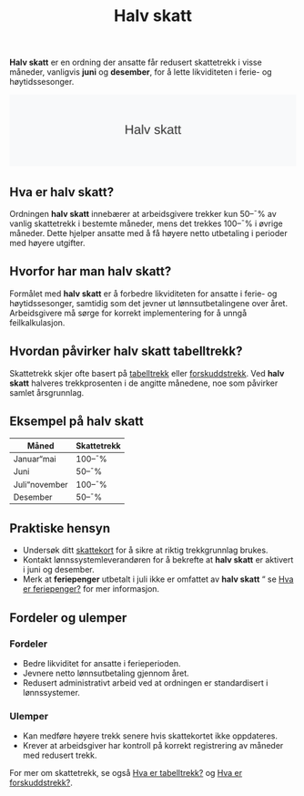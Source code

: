 ﻿---
title: "Halv skatt"
seoTitle: "Halv skatt | Hvordan ordningen fungerer og når den gjelder"
description: "Halv skatt er en ordning der ansatte får redusert skattetrekk i bestemte måneder, vanligvis juni og desember, for å lette likviditeten i ferie- og høytidssesonger."
summary: "Halv skatt: hvordan ordningen fungerer, når den gjelder og praktiske tips."
---

**Halv skatt** er en ordning der ansatte får redusert skattetrekk i visse måneder, vanligvis **juni** og **desember**, for å lette likviditeten i ferie- og høytidssesonger.

![Halv skatt](halv-skatt-image.svg)

## Hva er halv skatt?

Ordningen **halv skatt** innebærer at arbeidsgivere trekker kun 50–¯% av vanlig skattetrekk i bestemte måneder, mens det trekkes 100–¯% i øvrige måneder. Dette hjelper ansatte med å få høyere netto utbetaling i perioder med høyere utgifter.

## Hvorfor har man halv skatt?

Formålet med **halv skatt** er å forbedre likviditeten for ansatte i ferie- og høytidssesonger, samtidig som det jevner ut lønnsutbetalingene over året. Arbeidsgivere må sørge for korrekt implementering for å unngå feilkalkulasjon.

## Hvordan påvirker halv skatt tabelltrekk?

Skattetrekk skjer ofte basert på [tabelltrekk](/blogs/regnskap/hva-er-tabelltrekk "Hva er tabelltrekk?") eller [forskuddstrekk](/blogs/regnskap/hva-er-forskuddstrekk "Hva er forskuddstrekk?"). Ved **halv skatt** halveres trekkprosenten i de angitte månedene, noe som påvirker samlet årsgrunnlag.

## Eksempel på halv skatt

| Måned         | Skattetrekk |
| ------------- | ----------- |
| Januar“mai    | 100–¯%       |
| Juni          | 50–¯%        |
| Juli“november | 100–¯%       |
| Desember      | 50–¯%        |

## Praktiske hensyn

* Undersøk ditt [skattekort](/blogs/regnskap/hva-er-forskuddstrekk "Hva er forskuddstrekk?") for å sikre at riktig trekkgrunnlag brukes.
* Kontakt lønnssystemleverandøren for å bekrefte at **halv skatt** er aktivert i juni og desember.
* Merk at **feriepenger** utbetalt i juli ikke er omfattet av **halv skatt** “ se [Hva er feriepenger?](/blogs/regnskap/hva-er-feriepenger "Hva er feriepenger?") for mer informasjon.

## Fordeler og ulemper

### Fordeler

* Bedre likviditet for ansatte i ferieperioden.
* Jevnere netto lønnsutbetaling gjennom året.
* Redusert administrativt arbeid ved at ordningen er standardisert i lønnssystemer.

### Ulemper

* Kan medføre høyere trekk senere hvis skattekortet ikke oppdateres.
* Krever at arbeidsgiver har kontroll på korrekt registrering av måneder med redusert trekk.

For mer om skattetrekk, se også [Hva er tabelltrekk?](/blogs/regnskap/hva-er-tabelltrekk "Hva er tabelltrekk?") og [Hva er forskuddstrekk?](/blogs/regnskap/hva-er-forskuddstrekk "Hva er forskuddstrekk?").











